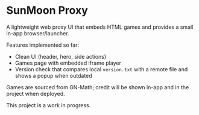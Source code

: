 # SunMoon Proxy

A lightweight web proxy UI that embeds HTML games and provides a small in-app browser/launcher.

Features implemented so far:
- Clean UI (header, hero, side actions)
- Games page with embedded iframe player
- Version check that compares local `version.txt` with a remote file and shows a popup when outdated

Games are sourced from GN-Math; credit will be shown in-app and in the project when deployed.

This project is a work in progress.